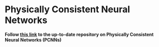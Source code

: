 # Physically Consistent Neural Networks

__Follow [this link](https://github.com/Cemempamoi/pcnn) to the up-to-date repository on Physically Consistent Neural Networks (PCNNs)__
